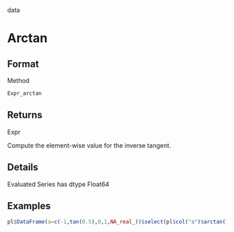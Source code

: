 data

# Arctan

## Format

Method

```r
Expr_arctan
```

## Returns

Expr

Compute the element-wise value for the inverse tangent.

## Details

Evaluated Series has dtype Float64

## Examples

```r
pl$DataFrame(a=c(-1,tan(0.5),0,1,NA_real_))$select(pl$col("a")$arctan())
```